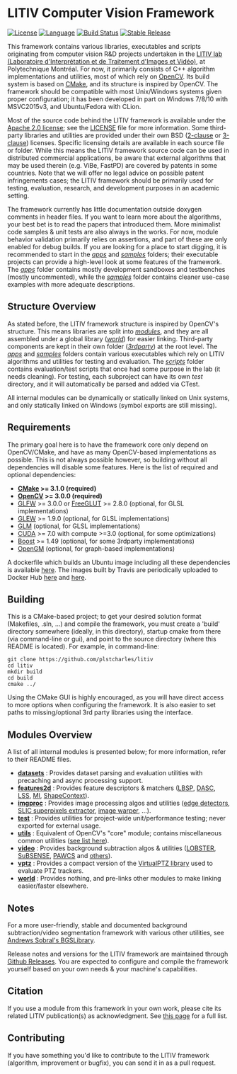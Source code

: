LITIV Computer Vision Framework
===============================

[![License](https://img.shields.io/badge/license-Apache%202-green.svg)](https://tldrlegal.com/license/apache-license-2.0-(apache-2.0))
[![Language](https://img.shields.io/badge/lang-C%2B%2B14-f34b7d.svg)](http://en.cppreference.com/w/cpp/compiler_support)
[![Build Status](https://travis-ci.org/plstcharles/litiv.svg?branch=master)](https://travis-ci.org/plstcharles/litiv)
[![Stable Release](https://img.shields.io/github/release/plstcharles/litiv.svg)](https://github.com/plstcharles/litiv/releases)

This framework contains various libraries, executables and scripts originating from computer vision R&D projects undertaken in the [LITIV lab (Laboratoire d'Interprétation et de Traitement d'Images et Vidéo)](http://www.polymtl.ca/litiv/en/), at Polytechnique Montréal. For now, it primarily consists of C++ algorithm implementations and utilities, most of which rely on [OpenCV](http://opencv.org/). Its build system is based on [CMake](https://cmake.org/), and its structure is inspired by OpenCV. The framework should be compatible with most Unix/Windows systems given proper configuration; it has been developed in part on Windows 7/8/10 with MSVC2015v3, and Ubuntu/Fedora with CLion.

Most of the source code behind the LITIV framework is available under the [Apache 2.0 license](https://tldrlegal.com/license/apache-license-2.0-(apache-2.0)); see the [LICENSE](./LICENSE.txt) file for more information. Some third-party libraries and utilities are provided under their own BSD ([2-clause](https://tldrlegal.com/license/bsd-2-clause-license-(freebsd)) or [3-clause](https://tldrlegal.com/license/bsd-3-clause-license-(revised))) licenses. Specific licensing details are available in each source file or folder. While this means the LITIV framework source code can be used in distributed commercial applications, be aware that external algorithms that may be used therein (e.g. ViBe, FastPD) are covered by patents in some countries. Note that we will offer no legal advice on possible patent infringements cases; the LITIV framework should be primarily used for testing, evaluation, research, and development purposes in an academic setting.

The framework currently has little documentation outside doxygen comments in header files. If you want to learn more about the algorithms, your best bet is to read the papers that introduced them. More minimalist code samples & unit tests are also always in the works. For now, module behavior validation primarily relies on assertions, and part of these are only enabled for debug builds. If you are looking for a place to start digging, it is recommended to start in the [*apps*](./apps/) and [*samples*](./samples/) folders; their executable projects can provide a high-level look at some features of the framework. The [*apps*](./apps/) folder contains mostly development sandboxes and testbenches (mostly uncommented), while the [*samples*](./samples/) folder contains cleaner use-case examples with more adequate descriptions.

Structure Overview
------------------
As stated before, the LITIV framework structure is inspired by OpenCV's structure. This means libraries are split into [*modules*](./modules/), and they are all assembled under a global library ([*world*](./modules/world/)) for easier linking. Third-party components are kept in their own folder ([*3rdparty*](./3rdparty/)) at the root level. The [*apps*](./apps/) and [*samples*](./samples/) folders contain various executables which rely on LITIV algorithms and utilities for testing and evaluation. The [*scripts*](./scripts/) folder contains evaluation/test scripts that once had some purpose in the lab (it needs cleaning). For testing, each subproject can have its own *test* directory, and it will automatically be parsed and added via CTest.

All internal modules can be dynamically or statically linked on Unix systems, and only statically linked on Windows (symbol exports are still missing).

Requirements
------------

The primary goal here is to have the framework core only depend on OpenCV/CMake, and have as many OpenCV-based implementations as possible. This is not always possible however, so building without all dependencies will disable some features. Here is the list of required and optional dependencies:

* **[CMake](https://cmake.org/) >= 3.1.0 (required)**
* **[OpenCV](http://opencv.org/) >= 3.0.0 (required)**
* [GLFW](http://www.glfw.org/) >= 3.0.0 or [FreeGLUT](http://freeglut.sourceforge.net/) >= 2.8.0 (optional, for GLSL implementations)
* [GLEW](http://glew.sourceforge.net/) >= 1.9.0 (optional, for GLSL implementations)
* [GLM](http://glm.g-truc.net/) (optional, for GLSL implementations)
* [CUDA](https://developer.nvidia.com/cuda-toolkit) >= 7.0 with compute >=3.0 (optional, for some optimizations)
* [Boost](http://www.boost.org/) >= 1.49 (optional, for some 3rdparty implementations)
* [OpenGM](https://github.com/plstcharles/opengm) (optional, for graph-based implementations)

A dockerfile which builds an Ubuntu image including all these dependencies is available [here](./Dockerfile). The images built by Travis are periodically uploaded to Docker Hub [here](https://hub.docker.com/r/plstcharles/litiv-base/) and [here](https://hub.docker.com/r/plstcharles/litiv/).

Building
--------

This is a CMake-based project; to get your desired solution format (Makefiles, .sln, ...) and compile the framework, you must create a 'build' directory somewhere (ideally, in this directory), startup cmake from there (via command-line or gui), and point to the source directory (where this README is located). For example, in command-line:
```
git clone https://github.com/plstcharles/litiv
cd litiv
mkdir build
cd build
cmake ../
```
Using the CMake GUI is highly encouraged, as you will have direct access to more options when configuring the framework. It is also easier to set paths to missing/optional 3rd party libraries using the interface.

Modules Overview
----------------

A list of all internal modules is presented below; for more information, refer to their README files.

* [**datasets**](./modules/datasets/) : Provides dataset parsing and evaluation utilities with precaching and async processing support.
* [**features2d**](./modules/features2d/) : Provides feature descriptors & matchers ([LBSP](./modules/features2d/include/litiv/features2d/LBSP.hpp), [DASC](./modules/features2d/include/litiv/features2d/DASC.hpp), [LSS](./modules/features2d/include/litiv/features2d/LSS.hpp), [MI](./modules/features2d/include/litiv/features2d/MI.hpp), [ShapeContext](./modules/features2d/include/litiv/features2d/SC.hpp)).
* [**imgproc**](./modules/imgproc/) : Provides image processing algos and utilities ([edge detectors](./modules/imgproc/include/litiv/imgproc/EdgeDetectorLBSP.hpp), [SLIC superpixels extractor](./modules/imgproc/include/litiv/imgproc/SLIC.hpp), [image warper](./modules/imgproc/include/litiv/imgproc/imwarp.hpp), ...).
* [**test**](./modules/test/) : Provides utilities for project-wide unit/performance testing; never exported for external usage.
* [**utils**](./modules/utils/) : Equivalent of OpenCV's "core" module; contains miscellaneous common utilities ([see list here](./modules/utils/README.md)).
* [**video**](./modules/video/) : Provides background subtraction algos & utilities ([LOBSTER](./modules/video/include/litiv/video/BackgroundSubtractorLOBSTER.hpp), [SuBSENSE](./modules/video/include/litiv/video/BackgroundSubtractorSuBSENSE.hpp), [PAWCS](./modules/video/include/litiv/video/BackgroundSubtractorPAWCS.hpp) and [others](./modules/video/include/litiv/video/)).
* [**vptz**](./modules/vptz/) : Provides a compact version of the [VirtualPTZ library](https://bitbucket.org/pierre_luc_st_charles/virtualptz_standalone) used to evaluate PTZ trackers.
* [**world**](./modules/world/) : Provides nothing, and pre-links other modules to make linking easier/faster elsewhere.

Notes
-----
For a more user-friendly, stable and documented background subtraction/video segmentation framework with various other utilities, see [Andrews Sobral's BGSLibrary](https://github.com/andrewssobral/bgslibrary).

Release notes and versions for the LITIV framework are maintained through [Github Releases](https://github.com/plstcharles/litiv/releases). You are expected to configure and compile the framework yourself based on your own needs & your machine's capabilities.

Citation
--------
If you use a module from this framework in your own work, please cite its related LITIV publication(s) as acknowledgment. See [this page](http://www.polymtl.ca/litiv/pub/index.php) for a full list.

Contributing
------------
If you have something you'd like to contribute to the LITIV framework (algorithm, improvement or bugfix), you can send it in as a pull request.
